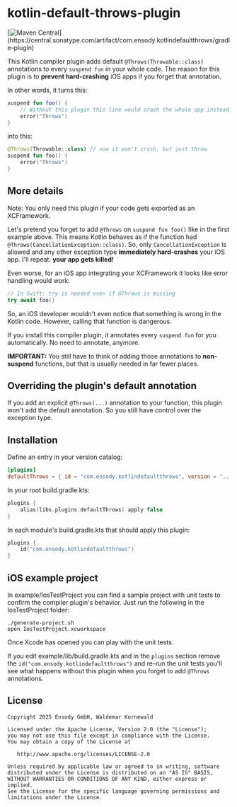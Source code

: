 # kotlin-default-throws-plugin

[![Maven Central](https://img.shields.io/maven-central/v/com.ensody.kotlindefaultthrows/gradle-plugin?color=%2345cf00&filter=!*-*)](https://central.sonatype.com/artifact/com.ensody.kotlindefaultthrows/gradle-plugin)

This Kotlin compiler plugin adds default `@Throws(Throwable::class)` annotations to every `suspend fun` in your whole code. The reason for this plugin is to **prevent hard-crashing** iOS apps if you forget that annotation.

In other words, it turns this:

```kotlin
suspend fun foo() {
    // Without this plugin this line would crash the whole app instead of throwing
    error("Throws")
}
```

into this:

```kotlin
@Throws(Throwable::class) // now it won't crash, but just throw
suspend fun foo() {
    error("Throws")
}
```

## More details

Note: You only need this plugin if your code gets exported as an XCFramework.

Let's pretend you forget to add `@Throws` on `suspend fun foo()` like in the first example above. This means Kotlin behaves as if the function had `@Throws(CancellationException::class)`. So, only `CancellationException` is allowed and any other exception type **immediately hard-crashes** your iOS app. I'll repeat: **your app gets killed!**

Even worse, for an iOS app integrating your XCFramework it looks like error handling would work:

```swift
// In Swift: try is needed even if @Throws is missing
try await foo()
```

So, an iOS developer wouldn't even notice that something is wrong in the Kotlin code. However, calling that function is dangerous.

If you install this compiler plugin, it annotates every `suspend fun` for you automatically. No need to annotate, anymore.

**IMPORTANT:** You still have to think of adding those annotations to **non-suspend** functions, but that is usually needed in far fewer places.

## Overriding the plugin's default annotation

If you add an explicit `@Throws(...)` annotation to your function, this plugin won't add the default annotation. So you still have control over the exception type.

## Installation

Define an entry in your version catalog:

```toml
[plugins]
defaultThrows = { id = "com.ensody.kotlindefaultthrows", version = "..." }
```

In your root build.gradle.kts:

```kotlin
plugins {
    alias(libs.plugins.defaultThrows) apply false
}
```

In each module's build.gradle.kts that should apply this plugin:

```kotlin
plugins {
    id("com.ensody.kotlindefaultthrows")
}
```

## iOS example project

In example/IosTestProject you can find a sample project with unit tests to confirm the compiler plugin's behavior. Just run the following in the IosTestProject folder:

```shell
./generate-project.sh
open IosTestProject.xcworkspace
```

Once Xcode has opened you can play with the unit tests.

If you edit example/lib/build.gradle.kts and in the `plugins` section remove the `id("com.ensody.kotlindefaultthrows")` and re-run the unit tests you'll see what happens without this plugin when you forget to add `@Throws` annotations.

## License

```
Copyright 2025 Ensody GmbH, Waldemar Kornewald

Licensed under the Apache License, Version 2.0 (the "License");
you may not use this file except in compliance with the License.
You may obtain a copy of the License at

   http://www.apache.org/licenses/LICENSE-2.0

Unless required by applicable law or agreed to in writing, software
distributed under the License is distributed on an "AS IS" BASIS,
WITHOUT WARRANTIES OR CONDITIONS OF ANY KIND, either express or implied.
See the License for the specific language governing permissions and
limitations under the License.
```
